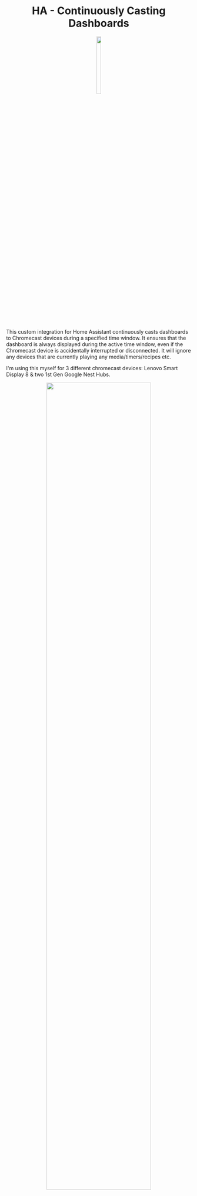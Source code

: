 # <center>**HA - Continuously Casting Dashboards** </center>

<p align="center">
  <img src="branding/logo.png" width=15% height=20%>
</p>


This custom integration for Home Assistant continuously casts dashboards to Chromecast devices during a specified time window. It ensures that the dashboard is always displayed during the active time window, even if the Chromecast device is accidentally interrupted or disconnected. It will ignore any devices that are currently playing any media/timers/recipes etc.

I'm using this myself for 3 different chromecast devices: Lenovo Smart Display 8 & two 1st Gen Google Nest Hubs.

<p align="center">
  <img src="https://i.imgur.com/U63Z7aF.jpg" width=75% height=75%>
</p>
<br/><br/>

✨**Features:**
============

- Automatically casts specified Home Assistant dashboards to Chromecast devices.
- Monitors the casting state of each device and resumes casting if interrupted.
- Configurable time window for active casting.
- Entity changed dashboard casting (cast specific dashboards when an entity state changes).
- Configurable casting interval.
- Debug logging support.

<br/><br/>

✅ **Requirements:**
============

1. **Home Assistant** (with https [external access setup](https://www.makeuseof.com/secure-home-assistant-installation-free-ssl-certificate/?newsletter_popup=1) required for casting) and the HACS Addon installed.

2. **Trusted network setup** for each Chromecast device to avoid logging in. See guide [here](https://blog.fuzzymistborn.com/homeassistant-and-catt-cast-all-the-things/) and follow the 'Trusted Networks' section half way down. You can either do your entire home network, or individual devices. You can find the IP address for each device by going to Settings -> Device Information -> Technical Information on the device.

3. **[ha-catt-fix](https://github.com/swiergot/ha-catt-fix)** setup for your dashboard to keep the display 'awake' and not time out after 10 minutes. Install steps:

    - Go to the HACS panel in Home Assistant
    - Click on the three dots in the top right corner and choose "Custom repositories"
    - Enter `swiergot/ha-catt-fix` in the "Add custom repository" field, select "Lovelace" from the "Category" dropdown, and click on the "Add" button.
    - Go to the "Frontend" tab within HACS, and click on 'Explore and download repositories" and search for 'ha-catt-fix'.
    - Click "Download"
    - Restart Home Assistant
    - Ensure that 'ha-catt-fix' is listed inside your dashboards resources. (_Your dashboard_ -> Three dots -> Edit -> Three dots -> Manage resources)


<br/><br/>

🚀**Installation**
============

### **HACS (Recommended)**

1. Go to the HACS panel in Home Assistant.
2. Click on the three dots in the top right corner and choose "Custom repositories".
3. Enter `b0mbays/continuously_casting_dashboards` in the "Add custom repository" field, select "Integration" from the "Category" dropdown, and click on the "Add" button.
4. Once the custom repository is added, you can install the integration through HACS. You should see "Continuously Cast Dashboards" in the "Integrations" tab. Click on "Download" to add it to your Home Assistant instance.
5. Restart Home Assistant to load the custom integration.
6. Setup your devices inside the configuration.yaml file, follow the steps from the configuration section below.
4. Restart again to start the integration.

### **Manual**

1. Copy the `ha_continuous_casting_dashboard` folder into your `custom_components` directory within your Home Assistant configuration directory.
2. Restart Home Assistant to load the custom integration.
3. Configure the integration in your `configuration.yaml` file (see the "Configuration" section below).
4. Restart again to start the integration.

<br/><br/>

⚡️**How does it work?**
============

This integration runs in the background on your HA instance, so no external device is required. If you'd prefer to run it on a Raspberry Pi or similiar linux box then you can try out [HA-Pi-Continuously-Cast](https://github.com/b0mbays/ha-pi-continuously-cast). However, I have had no issues running this on my Home Assistant instance.

The integration uses [CATT's](https://github.com/skorokithakis/catt) functionality to 'call' each of your Google Chromecast devices checking the status every 45 seconds (you can change this in the config) for any 'state' changes. If there is no media playing on the device, then the dashboard will be cast. If the device already has the dashboard casting then it will be ignored. And if there is youtube/recipes/spotfy playing on the device then it will also be ignored.

The casting functionality within Home Assistant requires your instance to be accesible via HTTPS with either paying for a Nabu Casu subscription or setting this up yourself. Home Assistant does offer an in-built casting option but I found this to be unreliable for me and I couldn't get it working properly without paying for a Nabu Casu subscription... Instead, I wanted to host HA externally myself for free. (well, $1 p/year). The guide I used is [here](https://www.makeuseof.com/secure-home-assistant-installation-free-ssl-certificate/?newsletter_popup=1) and I bought a domain for $1 from [here](https://gen.xyz/).


<br/><br/>

⚙️**Configuration**
============

To configure the integration, add the following to your `configuration.yaml` file:

```yaml
ha-continuous-casting-dashboard:
  logging_level: warning #Required: Set the logging level - debug/info/warning (default is 'warning' - try 'debug' for debugging)
  cast_delay: 45 #Required: Time (in seconds) for casting checks between devices
  start_time: "06:30" #Required: Start time of the casting window (format: "HH:MM")
  end_time: "02:00" #Required: End time of the casting window (format: "HH:MM") and must be after "00:00"
  devices:
    "<Display_Name": #Required: Display name of your device. Find this under device settings -> Information -> Device Name
        dashboard_url: "<Dashboard_URL>" #Required: Dashboard URL to be casted
    "<Display_Name": 
        dashboard_url: "<Dashboard_URL>" 

    #You can then add more devices repeating the above format

    # Examples:
    # "Office display":
    #   dashboard_url: "http://192.168.12.104:8123/nest-dashboard/default_view?kiosk"
    # "Kitchen display":
    #   dashboard_url: "http://192.168.12.104:8123/kitchen-dashboard/default_view?kiosk"
    # "Basement display":
    #   dashboard_url: "http://192.168.12.104:8123/nest-dashboard/default_view?kiosk"
```


<br/><br/>
**🔄 Entity changed dashboard casting**
============


With this feature, you can configure specific dashboards to be cast when the state of a specified entity changes. To enable this feature, add a new section to your configuration.yaml file:

```yaml
ha-continuous-casting-dashboard:
  # ...
  state_triggers:
    "<Display_Name>"
        - entity_id: "<Entity_ID>"
          to_state: "<To_State>"
          dashboard_url: "<Dashboard_URL>"
          time_out: <Timeout_time> #Optional!
```

Replace **<Display_Name>** with the Chromecast device, **<Entity_ID>** with the desired entity ID, **<To_State>** with the state that triggers the casting and **<Dashboard_URL>** with the URL of the dashboard you want to cast.

**<Timeout_time>** is an optional field to "time out" a specific dashboard after a certain amount of time(in seconds). There is an example use case below.

You can add multiple entity-triggered casting configurations by adding more sections following the same format.

Example:

```yaml
ha-continuous-casting-dashboard:
  # ...
  state_triggers:
    "Living room display"
        - entity_id: "sensor.samsung_tv"
          to_state: "On"
          dashboard_url: "http://192.168.12.104:8123/tv_remote_dashboard/default_view?kiosk"
        - entity_id: "sensor.samsung_tv"
          to_state: "Off"
          dashboard_url: "http://192.168.12.104:8123/living_room_dashboard/default_view?kiosk"
```
The first example for the "Living room display" will cast my custom "tv_remote_dashboard" which has my TV remote controls to my Nest Hub when my TV entity reports the status of "On". When the TV turns off and now reports a status of "Off" then my normal "living_room_dashboard" will be casted.

```yaml
ha-continuous-casting-dashboard:
  # ...
  state_triggers:
    "Office display"
        - entity_id: "binary_sensor.front_door_ring"
          to_state: "Detected"
          dashboard_url: "http://192.168.12.104:8123/cctv_dashboard/default_view?kiosk"
          time_out: 60
```


The second example will cast my custom "cctv_dashboard" which has cameras of the front door when my Ring doorbell is "Detected". I am using the optional "time_out" feature which will stop casting the CCTV display after 60 seconds. Once the dashboard has then stopped casting, the default dashboard will start casting to this display.

<br/><br/>

⚠️**Troubleshooting**
============

- The dashboard starts on my device and then stops within a few seconds.

    If this is happening, you may not have installed the ha-catt-fix correctly and your device will be using a different state name for when a dashboard is "active". The device should be reporting "Dummy". You can find out what your device is reporting by changing the "logging_level" to "debug"; then going to the Home Assistant logs and you will see logs for this integration. In the logs you should find a log checking the status output for a working dashboard state. For example, mine looks like this:


    ```
    DEBUG (MainThread) [custom_components.ha-continuous-casting-dashboard.dashboard_caster] Status output for Office display when checking for dashboard state 'Dummy': Title: Dummy 22:27:13 GMT+0000 (Greenwich Mean Time)
    Volume: 50
    ```

    If "Dummy" is missing here, please ensure you have installed the ha-catt-fix correctly from following the instructions from the [requirements](#requirements) section.

